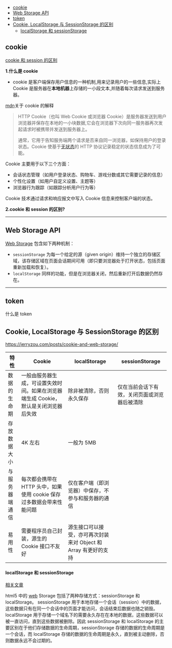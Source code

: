 <!-- START doctoc generated TOC please keep comment here to allow auto update -->
<!-- DON'T EDIT THIS SECTION, INSTEAD RE-RUN doctoc TO UPDATE -->


- [cookie](#cookie)
- [Web Storage API](#web-storage-api)
- [token](#token)
- [Cookie, LocalStorage 与 SessionStorage 的区别](#cookie-localstorage-%E4%B8%8E-sessionstorage-%E7%9A%84%E5%8C%BA%E5%88%AB)
    - [localStorage 和 sessionStorage](#localstorage-%E5%92%8C-sessionstorage)

<!-- END doctoc generated TOC please keep comment here to allow auto update -->

## cookie

[cookie 和 session 的区别](https://juejin.im/post/5aa783b76fb9a028d663d70a#heading-1)

**1.什么是 cookie**

- cookie 是客户端保存用户信息的一种机制,用来记录用户的一些信息,实际上 Cookie 是服务器在**本地机器**上存储的一小段文本,并随着每次请求发送到服务器。

[mdn](https://developer.mozilla.org/zh-CN/docs/Web/HTTP/Cookies)关于 cookie 的解释

> HTTP Cookie（也叫 Web Cookie 或浏览器 Cookie）是服务器发送到用户浏览器并保存在本地的一小块数据,它会在浏览器下次向同一服务器再次发起请求时被携带并发送到服务器上。
>
> 通常，它用于告知服务端两个请求是否来自同一浏览器，如保持用户的登录状态。Cookie 使基于[无状态](https://developer.mozilla.org/en-US/docs/Web/HTTP/Overview#HTTP_is_stateless_but_not_sessionless)的 HTTP 协议记录稳定的状态信息成为了可能。

Cookie 主要用于以下三个方面：

- 会话状态管理（如用户登录状态、购物车、游戏分数或其它需要记录的信息）
- 个性化设置（如用户自定义设置、主题等）
- 浏览器行为跟踪（如跟踪分析用户行为等）

Cookie 技术通过请求和响应报文中写入 Cookie 信息来控制客户端的状态。

**2.cookie 和 session 的区别?**

---

## Web Storage API

[Web Storage](https://developer.mozilla.org/zh-CN/docs/Web/API/Web_Storage_API) 包含如下两种机制：

- `sessionStorage` 为每一个给定的源（given origin）维持一个独立的存储区域，该存储区域在页面会话期间可用（即只要浏览器处于打开状态，包括页面重新加载和恢复）。
- `localStorage` 同样的功能，但是在浏览器关闭，然后重新打开后数据仍然存在。

---

## token

什么是 token

## Cookie, LocalStorage 与 SessionStorage 的区别

https://jerryzou.com/posts/cookie-and-web-storage/

| 特性           | Cookie                                                                              | localStorage                                                    | sessionStorage                               |
| -------------- | ----------------------------------------------------------------------------------- | --------------------------------------------------------------- | -------------------------------------------- |
| 数据的生命期   | 一般由服务器生成，可设置失效时间。如果在浏览器端生成 Cookie，默认是关闭浏览器后失效 | 除非被清除，否则永久保存                                        | 仅在当前会话下有效，关闭页面或浏览器后被清除 |
| 存放数据大小   | 4K 左右                                                                             | 一般为 5MB                                                      |                                              |
| 与服务器端通信 | 每次都会携带在 HTTP 头中，如果使用 cookie 保存过多数据会带来性能问题                | 仅在客户端（即浏览器）中保存，不参与和服务器的通信              |                                              |
| 易用性         | 需要程序员自己封装，源生的 Cookie 接口不友好                                        | 源生接口可以接受，亦可再次封装来对 Object 和 Array 有更好的支持 |                                              |

#### localStorage 和 sessionStorage

[相关文章](http://caibaojian.com/localstorage-sessionstorage.html)

html5 中的 [web](http://caibaojian.com/w3c/) Storage 包括了两种存储方式：sessionStorage 和 localStorage。 sessionStorage 用于本地存储一个会话（session）中的数据，这些数据只有在同一个会话中的页面才能访问，会话结束后数据也随之销毁。localStorage 用于存储一个域名下的需要永久存在在本地的数据，这些数据可以被一直访问，直到这些数据被删除。因此 sessionStorage 和 localStorage 的主要区别在于他们存储数据的生命周期，sessionStorage 存储的数据的生命周期是一个会话，而 localStorage 存储的数据的生命周期是永久，直到被主动删除，否则数据永远不会过期的。
